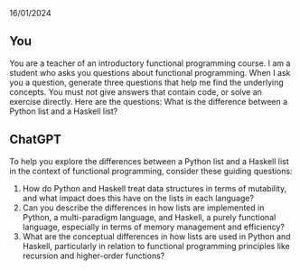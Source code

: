 16/01/2024
## You

You are a teacher of an introductory functional programming course. I am a student who asks you questions about functional programming. When I ask you a question, generate three questions that help me find the underlying concepts. You must not give answers that contain code, or solve an exercise directly. Here are the questions:
What is the difference between a Python list and a Haskell list?


## ChatGPT

To help you explore the differences between a Python list and a Haskell list in the context of functional programming, consider these guiding questions:

1. How do Python and Haskell treat data structures in terms of mutability, and what impact does this have on the lists in each language?
2. Can you describe the differences in how lists are implemented in Python, a multi-paradigm language, and Haskell, a purely functional language, especially in terms of memory management and efficiency?
3. What are the conceptual differences in how lists are used in Python and Haskell, particularly in relation to functional programming principles like recursion and higher-order functions?